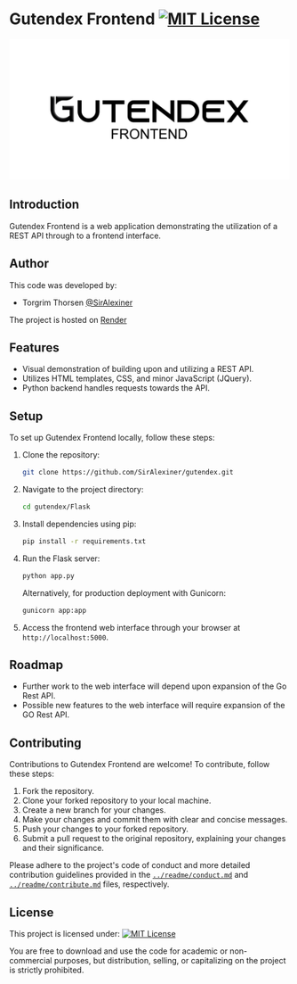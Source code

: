 # Gutendex Frontend [![MIT License](https://img.shields.io/badge/License-MIT-green.svg)](https://opensource.org/license/mit/)

![Text: Gutendex Frontend](../readme/flask.jpg)

## Introduction
Gutendex Frontend is a web application demonstrating the utilization of a REST API through to a frontend interface.

## Author
This code was developed by:
- Torgrim Thorsen [@SirAlexiner](https://github.com/SirAlexiner)

The project is hosted on [Render]()


## Features
- Visual demonstration of building upon and utilizing a REST API.
- Utilizes HTML templates, CSS, and minor JavaScript (JQuery).
- Python backend handles requests towards the API.

## Setup
To set up Gutendex Frontend locally, follow these steps:

1. Clone the repository:
   ```bash
   git clone https://github.com/SirAlexiner/gutendex.git
   ```

2. Navigate to the project directory:
   ```bash
   cd gutendex/Flask
   ```

3. Install dependencies using pip:
   ```bash
   pip install -r requirements.txt
   ```

4. Run the Flask server:
   ```bash
   python app.py
   ```

   Alternatively, for production deployment with Gunicorn:
   ```bash
   gunicorn app:app
   ```

5. Access the frontend web interface through your browser at `http://localhost:5000`.

## Roadmap
- Further work to the web interface will depend upon expansion of the Go Rest API.
- Possible new features to the web interface will require expansion of the GO Rest API.

## Contributing
Contributions to Gutendex Frontend are welcome! To contribute, follow these steps:

1. Fork the repository.
2. Clone your forked repository to your local machine.
3. Create a new branch for your changes.
4. Make your changes and commit them with clear and concise messages.
5. Push your changes to your forked repository.
6. Submit a pull request to the original repository, explaining your changes and their significance.

Please adhere to the project's code of conduct and more detailed contribution guidelines provided in the [`../readme/conduct.md`](../readme/conduct.md) and [`../readme/contribute.md`](../readme/contribute.md) files, respectively.

## License
This project is licensed under:
[![MIT License](https://img.shields.io/badge/License-MIT-green.svg)](https://opensource.org/license/mit/)

You are free to download and use the code for academic or non-commercial purposes, but distribution, selling, or capitalizing on the project is strictly prohibited.
